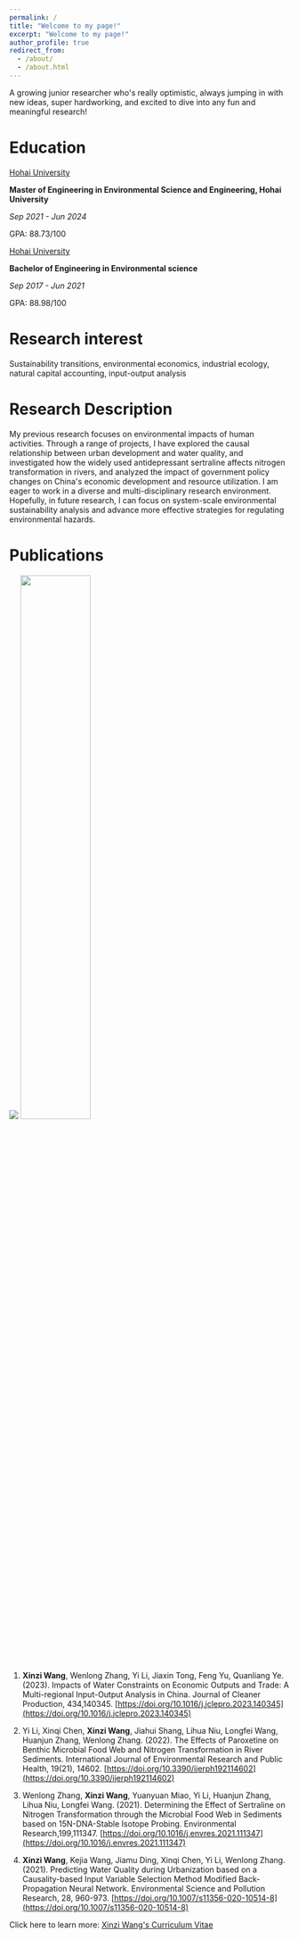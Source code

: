 ```yaml
---
permalink: /
title: "Welcome to my page!"
excerpt: "Welcome to my page!"
author_profile: true
redirect_from: 
  - /about/
  - /about.html
---
```


A growing junior researcher who's really optimistic, always jumping in with new ideas, super hardworking, and excited to dive into any fun and meaningful research!


Education 
======
[Hohai University](https://en.hhu.edu.cn/main.psp)

**Master of Engineering in Environmental Science and Engineering, Hohai University**

_Sep 2021 - Jun 2024_

GPA: 88.73/100

[Hohai University](https://en.hhu.edu.cn/main.psp)

**Bachelor of Engineering in Environmental science**

_Sep 2017 - Jun 2021_

GPA: 88.98/100

Research interest 
======
Sustainability transitions, environmental economics, industrial ecology, natural capital accounting, input-output analysis

Research Description
======
My previous research focuses on environmental impacts of human activities. Through a range of projects, I have explored the causal relationship between urban development and water quality, and investigated how the widely used antidepressant sertraline affects nitrogen transformation in rivers, and analyzed the impact of government policy changes on China's economic development and resource utilization. I am eager to work in a diverse and multi-disciplinary research environment. Hopefully, in future research, I can focus on system-scale environmental sustainability analysis and advance more effective strategies for regulating environmental hazards. 

Publications 
======
![](https://github.com/wxz029/xinzi.github.io/blob/master/images/AB1.png)
<img src="https://github.com/wxz029/xinzi.github.io/blob/master/images/AB1.png"  width="50%" />
1. **Xinzi Wang**, Wenlong Zhang, Yi Li, Jiaxin Tong, Feng Yu, Quanliang Ye. (2023). Impacts of Water Constraints on Economic Outputs and Trade: A Multi-regional Input-Output Analysis in China. Journal of Cleaner Production, 434,140345. [https://doi.org/10.1016/j.jclepro.2023.140345](https://doi.org/10.1016/j.jclepro.2023.140345)

2. Yi Li, Xinqi Chen, **Xinzi Wang**, Jiahui Shang, Lihua Niu, Longfei Wang, Huanjun Zhang, Wenlong Zhang. (2022). The Effects of Paroxetine on Benthic Microbial Food Web and Nitrogen Transformation in River Sediments. International Journal of Environmental Research and Public Health, 19(21), 14602. [https://doi.org/10.3390/ijerph192114602](https://doi.org/10.3390/ijerph192114602)

3. Wenlong Zhang, **Xinzi Wang**, Yuanyuan Miao, Yi Li, Huanjun Zhang, Lihua Niu, Longfei Wang. (2021). Determining the Effect of Sertraline on Nitrogen Transformation through the Microbial Food Web in Sediments based on 15N-DNA-Stable Isotope Probing. Environmental Research,199,111347. [https://doi.org/10.1016/j.envres.2021.111347](https://doi.org/10.1016/j.envres.2021.111347)

4. **Xinzi Wang**, Kejia Wang, Jiamu Ding, Xinqi Chen, Yi Li, Wenlong Zhang. (2021). Predicting Water Quality during Urbanization based on a Causality-based Input Variable Selection Method Modified Back-Propagation Neural Network. Environmental Science and Pollution Research, 28, 960-973. [https://doi.org/10.1007/s11356-020-10514-8](https://doi.org/10.1007/s11356-020-10514-8)

Click here to learn more: [Xinzi Wang's Curriculum Vitae](https://wxz029.github.io/xinzi.github.io/assets/CV.pdf)


